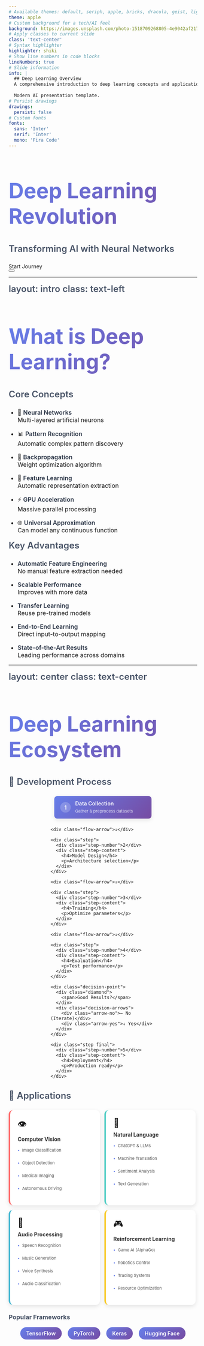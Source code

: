 ```yaml
---
# Available themes: default, seriph, apple, bricks, dracula, geist, light, minimal, nord, purplin, shibainu, unicorn
theme: apple
# Custom background for a tech/AI feel
background: https://images.unsplash.com/photo-1518709268805-4e9042af2176?ixlib=rb-4.0.3&auto=format&fit=crop&w=1920&q=80
# Apply classes to current slide
class: 'text-center'
# Syntax highlighter
highlighter: shiki
# Show line numbers in code blocks
lineNumbers: true
# Slide information
info: |
  ## Deep Learning Overview
  A comprehensive introduction to deep learning concepts and applications.
  
  Modern AI presentation template.
# Persist drawings
drawings:
  persist: false
# Custom fonts
fonts:
  sans: 'Inter'
  serif: 'Inter'
  mono: 'Fira Code'
---
```


# Deep Learning Revolution
## Transforming AI with Neural Networks

<div class="pt-12">
  <span @click="$slidev.nav.next" class="px-4 py-2 rounded-lg cursor-pointer bg-blue-500 bg-opacity-20 hover:bg-opacity-30 transition-all duration-300">
    Start Journey <carbon:arrow-right class="inline ml-2"/>
  </span>
</div>

<div class="abs-br m-6 flex gap-2">
  <button @click="$slidev.nav.openInEditor()" title="Open in Editor" class="text-xl icon-btn opacity-50 !border-none !hover:text-white">
    <carbon:edit />
  </button>
  <a href="https://github.com/tensorflow/tensorflow" target="_blank" alt="TensorFlow"
    class="text-xl icon-btn opacity-50 !border-none !hover:text-white">
    <carbon-logo-github />
  </a>
</div>

<style>
h1 {
  background: linear-gradient(135deg, #667eea 0%, #764ba2 100%);
  -webkit-background-clip: text;
  -webkit-text-fill-color: transparent;
  font-size: 3.5rem !important;
  font-weight: 800;
}

h2 {
  color: rgba(255, 255, 255, 0.8);
  font-weight: 400;
  font-size: 1.5rem;
  margin-top: 1rem;
}
</style>

---
layout: intro
class: text-left
---

# What is Deep Learning?

<div class="grid grid-cols-2 gap-12 mt-8">

<div>

## Core Concepts

<v-clicks>

- 🧠 **Neural Networks**  
  Multi-layered artificial neurons

- 📊 **Pattern Recognition**  
  Automatic complex pattern discovery

- 🔄 **Backpropagation**  
  Weight optimization algorithm

- 🎯 **Feature Learning**  
  Automatic representation extraction

- ⚡ **GPU Acceleration**  
  Massive parallel processing

- 🌐 **Universal Approximation**  
  Can model any continuous function

</v-clicks>

</div>

<div>

## Key Advantages

<v-clicks>

- **Automatic Feature Engineering**  
  No manual feature extraction needed

- **Scalable Performance**  
  Improves with more data

- **Transfer Learning**  
  Reuse pre-trained models

- **End-to-End Learning**  
  Direct input-to-output mapping

- **State-of-the-Art Results**  
  Leading performance across domains

</v-clicks>

</div>

</div>

<style>
h1 {
  background: linear-gradient(135deg, #667eea 0%, #764ba2 100%);
  -webkit-background-clip: text;
  -webkit-text-fill-color: transparent;
  font-size: 2.5rem;
  font-weight: 700;
}

h2 {
  color: #4a5568;
  font-size: 1.5rem;
  font-weight: 600;
  margin-bottom: 1.5rem;
}

li {
  margin-bottom: 1rem;
  font-size: 1rem;
}

strong {
  color: #2d3748;
  font-weight: 600;
}
</style>

---
layout: center
class: text-center
---

# Deep Learning Ecosystem

<div class="grid grid-cols-2 gap-16 mt-12">

<div>

## 🔄 Development Process

<div class="process-flow">
  <div class="step-container">
    <div class="step start">
      <div class="step-number">1</div>
      <div class="step-content">
        <h4>Data Collection</h4>
        <p>Gather & preprocess datasets</p>
      </div>
    </div>
    
    <div class="flow-arrow">↓</div>
    
    <div class="step">
      <div class="step-number">2</div>
      <div class="step-content">
        <h4>Model Design</h4>
        <p>Architecture selection</p>
      </div>
    </div>
    
    <div class="flow-arrow">↓</div>
    
    <div class="step">
      <div class="step-number">3</div>
      <div class="step-content">
        <h4>Training</h4>
        <p>Optimize parameters</p>
      </div>
    </div>
    
    <div class="flow-arrow">↓</div>
    
    <div class="step">
      <div class="step-number">4</div>
      <div class="step-content">
        <h4>Evaluation</h4>
        <p>Test performance</p>
      </div>
    </div>
    
    <div class="decision-point">
      <div class="diamond">
        <span>Good Results?</span>
      </div>
      <div class="decision-arrows">
        <div class="arrow-no">← No (Iterate)</div>
        <div class="arrow-yes">↓ Yes</div>
      </div>
    </div>
    
    <div class="step final">
      <div class="step-number">5</div>
      <div class="step-content">
        <h4>Deployment</h4>
        <p>Production ready</p>
      </div>
    </div>
  </div>
</div>

</div>

<div>

## 🚀 Applications

<div class="applications">
  <div class="app-card vision">
    <div class="app-icon">👁️</div>
    <h4>Computer Vision</h4>
    <ul>
      <li>Image Classification</li>
      <li>Object Detection</li>
      <li>Medical Imaging</li>
      <li>Autonomous Driving</li>
    </ul>
  </div>
  
  <div class="app-card nlp">
    <div class="app-icon">💬</div>
    <h4>Natural Language</h4>
    <ul>
      <li>ChatGPT & LLMs</li>
      <li>Machine Translation</li>
      <li>Sentiment Analysis</li>
      <li>Text Generation</li>
    </ul>
  </div>
  
  <div class="app-card audio">
    <div class="app-icon">🎵</div>
    <h4>Audio Processing</h4>
    <ul>
      <li>Speech Recognition</li>
      <li>Music Generation</li>
      <li>Voice Synthesis</li>
      <li>Audio Classification</li>
    </ul>
  </div>
  
  <div class="app-card rl">
    <div class="app-icon">🎮</div>
    <h4>Reinforcement Learning</h4>
    <ul>
      <li>Game AI (AlphaGo)</li>
      <li>Robotics Control</li>
      <li>Trading Systems</li>
      <li>Resource Optimization</li>
    </ul>
  </div>
</div>

</div>

</div>

<div class="mt-12">
  <h3 class="text-2xl font-bold mb-4">Popular Frameworks</h3>
  <div class="frameworks">
    <a href="https://tensorflow.org" class="framework-link">TensorFlow</a>
    <a href="https://pytorch.org" class="framework-link">PyTorch</a>
    <a href="https://keras.io" class="framework-link">Keras</a>
    <a href="https://huggingface.co" class="framework-link">Hugging Face</a>
  </div>
</div>

<style>
.process-flow {
  max-width: 280px;
  margin: 0 auto;
}

.step-container {
  display: flex;
  flex-direction: column;
  align-items: center;
  gap: 8px;
}

.step {
  display: flex;
  align-items: center;
  gap: 12px;
  background: white;
  padding: 12px 16px;
  border-radius: 8px;
  box-shadow: 0 4px 12px rgba(0,0,0,0.1);
  width: 100%;
  max-width: 260px;
  transition: transform 0.2s ease;
  box-sizing: border-box;
}

.step:hover {
  transform: translateY(-2px);
}

.step.start {
  background: linear-gradient(135deg, #667eea 0%, #764ba2 100%);
  color: white;
}

.step.final {
  background: linear-gradient(135deg, #4facfe 0%, #00f2fe 100%);
  color: white;
}

.step-number {
  background: rgba(255,255,255,0.2);
  color: white;
  width: 28px;
  height: 28px;
  border-radius: 50%;
  display: flex;
  align-items: center;
  justify-content: center;
  font-weight: bold;
  font-size: 14px;
}

.step:not(.start):not(.final) .step-number {
  background: #667eea;
  color: white;
}

.step-content h4 {
  margin: 0 0 4px 0;
  font-size: 14px;
  font-weight: 600;
  line-height: 1.2;
}

.step-content p {
  margin: 0;
  font-size: 11px;
  opacity: 0.8;
  line-height: 1.3;
}

.flow-arrow {
  font-size: 24px;
  color: #667eea;
  font-weight: bold;
}

.decision-point {
  display: flex;
  flex-direction: column;
  align-items: center;
  gap: 8px;
  margin: 4px 0;
}

.diamond {
  background: linear-gradient(135deg, #ffecd2 0%, #fcb69f 100%);
  color: #333;
  padding: 12px;
  border-radius: 8px;
  font-weight: 600;
  font-size: 10px;
  text-align: center;
  transform: rotate(45deg);
  width: 70px;
  height: 70px;
  display: flex;
  align-items: center;
  justify-content: center;
  flex-shrink: 0;
}

.diamond span {
  transform: rotate(-45deg);
  line-height: 1.2;
  white-space: nowrap;
}

.decision-arrows {
  display: flex;
  gap: 40px;
  font-size: 12px;
  font-weight: 600;
  color: #667eea;
}

.applications {
  display: grid;
  grid-template-columns: 1fr 1fr;
  gap: 12px;
  max-width: 500px;
}

.app-card {
  background: white;
  border-radius: 12px;
  padding: 20px;
  box-shadow: 0 4px 12px rgba(0,0,0,0.1);
  transition: transform 0.2s ease;
  min-height: 140px;
}

.app-card:hover {
  transform: translateY(-4px);
}

.app-card.vision {
  border-left: 4px solid #ff6b6b;
}

.app-card.nlp {
  border-left: 4px solid #4ecdc4;
}

.app-card.audio {
  border-left: 4px solid #45b7d1;
}

.app-card.rl {
  border-left: 4px solid #f9ca24;
}

.app-icon {
  font-size: 24px;
  margin-bottom: 8px;
}

.app-card h4 {
  margin: 0 0 12px 0;
  font-size: 14px;
  font-weight: 700;
  color: #333;
}

.app-card ul {
  margin: 0;
  padding: 0;
  list-style: none;
}

.app-card li {
  padding: 2px 0;
  font-size: 11px;
  color: #555;
  position: relative;
  padding-left: 12px;
}

.app-card li:before {
  content: "•";
  position: absolute;
  left: 0;
  color: #667eea;
  font-weight: bold;
}

.frameworks {
  display: flex;
  gap: 16px;
  justify-content: center;
  flex-wrap: wrap;
}

.framework-link {
  background: linear-gradient(135deg, #667eea 0%, #764ba2 100%);
  color: white;
  padding: 8px 16px;
  border-radius: 20px;
  text-decoration: none;
  font-weight: 600;
  font-size: 14px;
  transition: transform 0.2s ease;
}

.framework-link:hover {
  transform: translateY(-2px);
}

h1 {
  background: linear-gradient(135deg, #667eea 0%, #764ba2 100%);
  -webkit-background-clip: text;
  -webkit-text-fill-color: transparent;
  font-size: 3rem;
  font-weight: 700;
}

h3 {
  color: #4a5568;
}
</style>